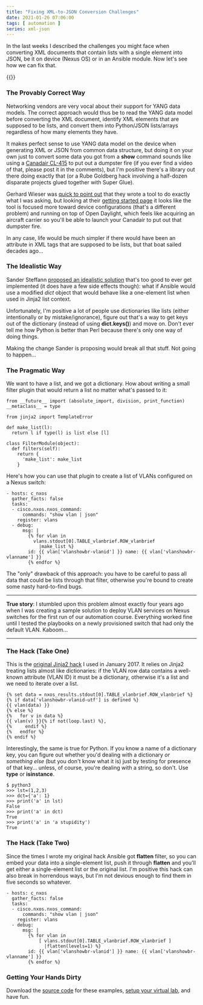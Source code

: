 ```yaml
---
title: "Fixing XML-to-JSON Conversion Challenges"
date: 2021-01-26 07:06:00
tags: [ automation ]
series: xml-json
---
```

In the last weeks I described the challenges you might face when converting XML documents that contain lists with a single element into JSON, be it on device (Nexus OS) or in an Ansible module. Now let's see how we can fix that.

{{<series single="1">}}
<!--more-->
### The Provably Correct Way

Networking vendors are very vocal about their support for YANG data models. The correct approach would thus be to read the YANG data model before converting the XML document, identify XML elements that are supposed to be lists, and convert them into Python/JSON lists/arrays regardless of how many elements they have.

It makes perfect sense to use YANG data model on the device when generating XML or JSON from common data structure, but doing it on your own just to convert some data you got from a **show** command sounds like using a [Canadair CL-415](https://en.wikipedia.org/wiki/Canadair_CL-415) to put out a dumpster fire (if you ever find a video of that, please post it in the comments), but I'm positive there's a library out there doing exactly that (or a Rube Goldberg hack involving a half-dozen disparate projects glued together with Super Glue).

Gerhard Wieser was [quick to point out](https://twitter.com/G_wieser/status/1349658380034519040) that they wrote a tool to do exactly what I was asking, but looking at their [getting started page](https://docs.frinx.io/frinx-odl-distribution/oxygen/getting-started.html) it looks like the tool is focused more toward device configurations (that's a different problem) and running on top of Open Daylight, which feels like acquiring an aircraft carrier so you'll be able to launch your Canadair to put out that dumpster fire.

In any case, life would be much simpler if there would have been an attribute in XML tags that are supposed to be lists, but that boat sailed decades ago...

### The Idealistic Way

Sander Steffann [proposed an idealistic solution](https://blog.ipspace.net/2021/01/beware-xml-json-information-loss.html#cv2-341) that's too good to ever get implemented (it does have a few side effects though): what if Ansible would use a modified *dict* object that would behave like a one-element list when used in Jinja2 list context.

Unfortunately, I'm positive a lot of people use dictionaries like lists (either intentionally or by mistake/ignorance), figure out that's a way to get keys out of the dictionary (instead of using **dict.keys()**) and move on. Don't ever tell me how Python is better than Perl because there's only one way of doing things.

Making the change Sander is proposing would break all that stuff. Not going to happen...

### The Pragmatic Way

We want to have a list, and we got a dictionary. How about writing a small filter plugin that would return a list no matter what's passed to it:

```
from __future__ import (absolute_import, division, print_function)
__metaclass__ = type

from jinja2 import TemplateError

def make_list(l):
  return l if type(l) is list else [l]

class FilterModule(object):
  def filters(self):
    return {
      'make_list': make_list
    }
```

Here's how you can use that plugin to create a list of VLANs configured on a Nexus switch:

```
- hosts: c_nxos
  gather_facts: false
  tasks:
  - cisco.nxos.nxos_command:
      commands: "show vlan | json"
    register: vlans
  - debug:
      msg: |
        {% for vlan in 
          vlans.stdout[0].TABLE_vlanbrief.ROW_vlanbrief
            |make_list %}
        id: {{ vlan['vlanshowbr-vlanid'] }} name: {{ vlan['vlanshowbr-vlanname'] }}
        {% endfor %}
```

The "only" drawback of this approach: you have to be careful to pass all data that could be lists through that filter, otherwise you're bound to create some nasty hard-to-find bugs.

---

**True story**: I stumbled upon this problem almost exactly four years ago when I was creating a sample solution to deploy VLAN services on Nexus switches for the first run of our automation course. Everything worked fine until I tested the playbooks on a newly provisioned switch that had only the default VLAN. Kaboom...

---

### The Hack (Take One)

This is the [original Jinja2 hack](https://github.com/ipspace/VLAN-service/blob/VLAN_Cleanup/getinfo/nxos-vlans.j2) I used in January 2017. It relies on Jinja2 treating lists almost like dictionaries: if the VLAN row data contains a well-known attribute (VLAN ID) it must be a dictionary, otherwise it's a list and we need to iterate over a list. 

```
{% set data = nxos_results.stdout[0].TABLE_vlanbrief.ROW_vlanbrief %}
{% if data['vlanshowbr-vlanid-utf'] is defined %}
{{ vlan(data) }}
{% else %}
{%   for v in data %}
{{ vlan(v) }}{% if not(loop.last) %},
{%     endif %}
{%   endfor %}
{% endif %}
```

Interestingly, the same is true for Python. If you know a name of a dictionary key, you can figure out whether you'd dealing with a dictionary *or something else* (but you don't know what it is) just by testing for presence of that key... unless, of course, you're dealing with a string, so don't. Use **type** or **isinstance**.

```
$ python3
>>> lst=(1,2,3)
>>> dct={'a': 1}
>>> print('a' in lst)
False
>>> print('a' in dct)
True
>>> print('a' in 'a stupidity')
True
```

### The Hack (Take Two)

Since the times I wrote my original hack Ansible got **flatten** filter, so you can embed your data into a single-element list, push it through **flatten** and you'll get either a single-element list or the original list. I'm positive this hack can also break in horrendous ways, but I'm not devious enough to find them in five seconds so whatever.

```
- hosts: c_nxos
  gather_facts: false
  tasks:
  - cisco.nxos.nxos_command:
      commands: "show vlan | json"
    register: vlans
  - debug:
      msg: |
        {% for vlan in 
            [ vlans.stdout[0].TABLE_vlanbrief.ROW_vlanbrief ]
              |flatten(levels=1) %}
        id: {{ vlan['vlanshowbr-vlanid'] }} name: {{ vlan['vlanshowbr-vlanname'] }}
        {% endfor %}
```

### Getting Your Hands Dirty

Download the [source code](https://github.com/ipspace/netsim-examples/tree/master/Ansible/XML) for these examples, [setup your virtual lab](https://github.com/ipspace/netsim-examples/blob/master/Ansible/XML/README.md), and have fun.